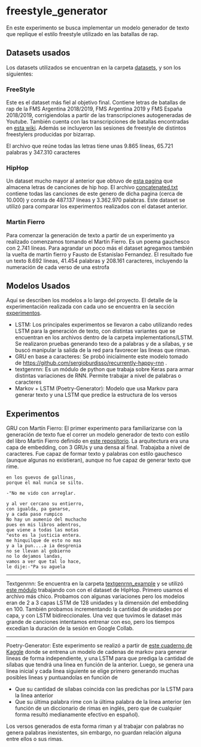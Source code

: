 # freestyle_generator

En este experimento se busca implementar un modelo generador de texto que replique el estilo freestyle utilizado en las batallas de rap.

## Datasets usados

Los datasets utilizados se encuentran en la carpeta [datasets](https://github.com/midusi/freestyle_generator/tree/master/datasets), y son los siguientes:

### FreeStyle
Este es el dataset más fiel al objetivo final. Contiene letras de batallas de rap de la FMS Argentina 2018/2019, FMS Argentina 2019 y FMS España 2018/2019, corrigiendolas a partir de las transcripciones autogeneradas de Youtube.
También cuenta con las transcripciones de batallas encontradas en [esta wiki](https://batallas-de-rap-lyrics.fandom.com/es/wiki/Batallas_de_Rap_Lyrics_Wiki).
Además se incluyeron las sesiones de freestyle de distintos freestylers producidas por bizarrap.

El archivo que reúne todas las letras tiene unas 9.865 líneas, 65.721 palabras y 347.310 caracteres

### HipHop
Un dataset mucho mayor al anterior que obtuvo de [esta pagina](https://www.hhgroups.com/) que almacena letras de canciones de hip hop. El archivo [concatenated.txt](https://github.com/midusi/freestyle_generator/blob/master/datasets/Hip%20Hop%20lyrics/concatenated.txt) contiene todas las canciones de este genero de dicha pagina (cerca de 10.000) y consta de 487.137 líneas y 3.362.970 palabras. Este dataset se utilizó para comparar los experimentos realizados con el dataset anterior.

### Martin Fierro
Para comenzar la generación de texto a partir de un experimento ya realizado comenzamos tomando el Martín Fierro. Es un poema gauchesco con 2.741 líneas. Para agrandar un poco más el dataset agregamos también la vuelta de martín fierro y Fausto de Estanislao Fernandez. El resultado fue un texto 8.692 líneas, 41.454 palabras y 208.161 caracteres, incluyendo la numeración de cada verso de una estrofa

## Modelos Usados

Aquí se describen los modelos a lo largo del proyecto. El detalle de la experimentación realizada con cada uno se encuentra en la sección [experimentos](https://github.com/midusi/freestyle_generator#experimentos).

* LSTM: Los principales experimentos se llevaron a cabo utilizando redes LSTM para la generación de texto, con distintas variantes que se encuentran en los archivos dentro de la carpeta implementations/LSTM. Se realizaron pruebas generando texo de a palabras y de a sílabas, y se buscó manipular la salida de la red para favorecer las lineas que riman.
* GRU en base a caracteres: Se probó inicialmente este modelo tomado de https://github.com/sergioburdisso/recurrently-happy-rnn .
* textgenrnn: Es un módulo de python que trabaja sobre Keras para armar distintas variaciones de RNN. Permite trabajar a nivel de palabras o caracteres
* Markov + LSTM (Poetry-Generator): Modelo que usa Markov para generar texto y una LSTM que predice la estructura de los versos

## Experimentos

GRU con Martín Fierro: El primer experimento para familiarizarse con la generación de texto fue el correr un modelo generador de texto con estilo del libro Martín Fierro definido en [este repositorio](https://github.com/sergioburdisso/recurrently-happy-rnn). La arquitectura era una capa de embedding, con 3 GRUs y una densa al final. Trabajaba a nivel de caracteres. Fue capaz de formar texto y palabras con estilo gauchesco (aunque algunas no existieran), aunque no fue capaz de generar texto que rime.
```
en los guevos de gallinas,
porque el mal nunca se silto.

-"No me vido con arreglar.

y al ver cercano su entierro,
con igualda, pa ganarse,
y a cada paso rumpico
No hay un aumenio del muchacho
pues en mis libros adentros,
que viene a todas las motas
"esto es la justicia entera.
me hinquilque de esto no mas
y a la pun....a ia desgrenia
no se llevan al gobierno
no lo dejamos landas,
vamos a ver que tal lo hace,
le dije:-"Pa su aguela
```

---

Textgenrnn: Se encuentra en la carpeta [textgenrnn_example](https://github.com/midusi/freestyle_generator/tree/master/textgenrnn_example) y se utilizó [este módulo](https://github.com/minimaxir/textgenrnn) trabajando con con el dataset de HipHop. Primero usamos el archivo más chico. Probamos con algunas variaciones pero los modelos eran de 2 a 3 capas LSTM de 128 unidades y la dimensión del embedding en 100. También probamos incrementando la cantidad de unidades por capa, y con LSTM bidireccionales. Una vez que tuvimos le dataset más grande de canciones intentamos entrenar con eso, pero los tiempos excedían la duración de la sesión en Google Collab.

---

Poetry-Generator:  Este experimento se realizó a partir de [este cuaderno de Kaggle](https://www.kaggle.com/paultimothymooney/poetry-generator-rnn-markov) donde se entrena un modelo de cadenas de markov para generar lineas de forma independiente, y una LSTM para que prediga la cantidad de sílabas que tendrá una linea en función de la anterior.
Luego, se genera una linea inicial y cada linea siguiente se elige primero generando muchas posibles lineas y puntuandolas en función de
* Que su cantidad de sílabas coincida con las predichas por la LSTM para la linea anterior
* Que su última palabra rime con la última palabra de la linea anterior (en función de un diccionario de rimas en inglés, pero que de cualquier forma resultó medianamente efectivo en español).

Los versos generados de esta forma riman y al trabajar con palabras no genera palabras inexistentes, sin embargo, no guardan relación alguna entre ellos o sus rimas.
